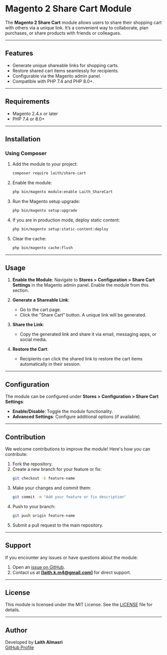 
# Magento 2 Share Cart Module

The **Magento 2 Share Cart** module allows users to share their shopping cart with others via a unique link. It’s a convenient way to collaborate, plan purchases, or share products with friends or colleagues.

---

## Features

- Generate unique shareable links for shopping carts.
- Restore shared cart items seamlessly for recipients.
- Configurable via the Magento admin panel.
- Compatible with PHP 7.4 and PHP 8.0+.

---

## Requirements

- Magento 2.4.x or later
- PHP 7.4 or 8.0+

---

## Installation

### Using Composer

1. Add the module to your project:
   ```bash
   composer require laith/share-cart
   ```

2. Enable the module:
   ```bash
   php bin/magento module:enable Laith_ShareCart
   ```

3. Run the Magento setup upgrade:
   ```bash
   php bin/magento setup:upgrade
   ```

4. If you are in production mode, deploy static content:
   ```bash
   php bin/magento setup:static-content:deploy
   ```

5. Clear the cache:
   ```bash
   php bin/magento cache:flush
   ```

---

## Usage

1. **Enable the Module**:
   Navigate to **Stores > Configuration > Share Cart Settings** in the Magento admin panel. Enable the module from this section.

2. **Generate a Shareable Link**:
   - Go to the cart page.
   - Click the "Share Cart" button. A unique link will be generated.

3. **Share the Link**:
   - Copy the generated link and share it via email, messaging apps, or social media.

4. **Restore the Cart**:
   - Recipients can click the shared link to restore the cart items automatically in their session.

---

## Configuration

The module can be configured under **Stores > Configuration > Share Cart Settings**:

- **Enable/Disable**: Toggle the module functionality.
- **Advanced Settings**: Configure additional options (if available).

---

## Contribution

We welcome contributions to improve the module! Here's how you can contribute:

1. Fork the repository.
2. Create a new branch for your feature or fix:
   ```bash
   git checkout -b feature-name
   ```
3. Make your changes and commit them:
   ```bash
   git commit -m "Add your feature or fix description"
   ```
4. Push to your branch:
   ```bash
   git push origin feature-name
   ```
5. Submit a pull request to the main repository.

---

## Support

If you encounter any issues or have questions about the module:

1. Open an [issue on GitHub](https://github.com/laithalmasri991/Magento-Sharecart/issues).
2. Contact us at **[laith.k.m4@gmail.com]** for direct support.

---

## License

This module is licensed under the MIT License. See the [LICENSE](LICENSE) file for details.

---

## Author

Developed by **Laith Almasri**  
[GitHub Profile](https://github.com/laithalmasri991)
